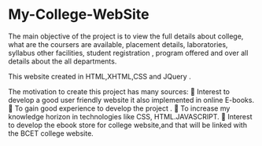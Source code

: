 # My-College-WebSite



The main objective of the project is to view the full details about college, what are  the coursers are available, placement details, laboratories, syllabus other facilities, student  registration , program offered and over all details about the all departments.


This website created in HTML,XHTML,CSS and  JQuery . 



The motivation to create this project has many sources:
	Interest to develop a good user friendly website it also implemented in online  E-books.
	To gain good experience to develop the project .
	To increase my knowledge horizon in technologies like CSS, HTML.JAVASCRIPT.
	Interest to develop the ebook store for college website,and that will be linked with the BCET college website.
